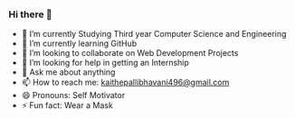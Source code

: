 ### Hi there 👋

- 🔭 I’m currently Studying Third year Computer Science and Engineering
- 🌱 I’m currently learning GitHub
- 👯 I’m looking to collaborate on Web Development Projects
- 🤔 I’m looking for help in getting an Internship
- 💬 Ask me about anything
- 📫 How to reach me: kaithepallibhavani496@gmail.com
- 😄 Pronouns: Self Motivator
- ⚡ Fun fact: Wear a Mask

